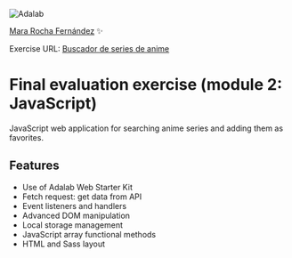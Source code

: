 ![Adalab](https://beta.adalab.es/resources/images/adalab-logo-155x61-bg-white.png)

[Mara Rocha Fernández](https://github.com/mararochafernandez) ✨

Exercise URL: [Buscador de series de anime](#)

# Final evaluation exercise (module 2: JavaScript)

JavaScript web application for searching anime series and adding them as favorites.

## Features

- Use of Adalab Web Starter Kit
- Fetch request: get data from API
- Event listeners and handlers
- Advanced DOM manipulation
- Local storage management
- JavaScript array functional methods
- HTML and Sass layout